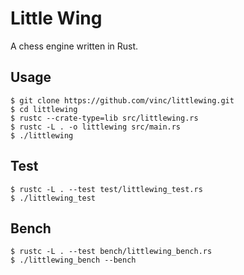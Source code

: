 Little Wing
===========

A chess engine written in Rust.


Usage
-----

    $ git clone https://github.com/vinc/littlewing.git
    $ cd littlewing
    $ rustc --crate-type=lib src/littlewing.rs
    $ rustc -L . -o littlewing src/main.rs
    $ ./littlewing


Test
----

    $ rustc -L . --test test/littlewing_test.rs
    $ ./littlewing_test


Bench
-----

    $ rustc -L . --test bench/littlewing_bench.rs
    $ ./littlewing_bench --bench
